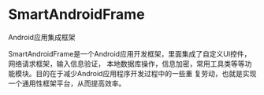 # SmartAndroidFrame
Android应用集成框架

SmartAndroidFrame是一个Android应用开发框架，里面集成了自定义UI控件，网络请求框架，输入信息验证，
本地数据库操作，信息加密，常用工具类等等功能模块。目的在于减少Android应用程序开发过程中的一些重
复劳动，也就是实现一个通用性框架平台，从而提高效率。
